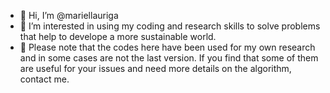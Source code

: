 - 👋 Hi, I’m @mariellauriga
- 👀 I’m interested in using my coding and research skills to solve problems that help to develope a more sustainable world.
- 🌱 Please note that the codes here have been used for my own research and in some cases are not the last version. 
If you find that some of them are useful for your issues and need more details on the algorithm, contact me. 

<!---
mariellauriga/mariellauriga is a ✨ special ✨ repository because its `README.md` (this file) appears on your GitHub profile.
You can click the Preview link to take a look at your changes.
--->
